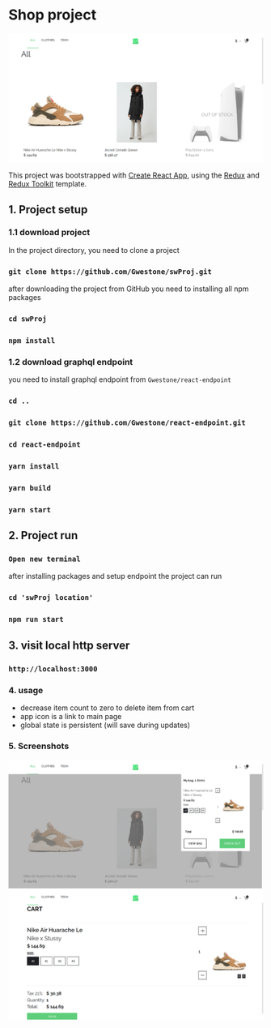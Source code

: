 # Shop project

![main page](https://raw.githubusercontent.com/Gwestone/swProj/master/markdown/title1.png)

This project was bootstrapped with [Create React App](https://github.com/facebook/create-react-app), using the [Redux](https://redux.js.org/) and [Redux Toolkit](https://redux-toolkit.js.org/) template.

## 1. Project setup

### 1.1 download project

In the project directory, you need to clone a project

### `git clone https://github.com/Gwestone/swProj.git`

after downloading the project from GitHub you need to installing all npm packages

### `cd swProj`
### `npm install`

### 1.2 download graphql endpoint

you need to install graphql endpoint from `Gwestone/react-endpoint`
### `cd ..`
### `git clone https://github.com/Gwestone/react-endpoint.git`
### `cd react-endpoint`
### `yarn install`
### `yarn build`
### `yarn start`

## 2. Project run

### `Open new terminal` 
after installing packages and setup endpoint the project can run

### `cd 'swProj location'`
### `npm run start`

## 3. visit local http server

### `http://localhost:3000`

### 4. usage
- decrease item count to zero to delete item from cart
- app icon is a link to main page
- global state is persistent (will save during updates)

### 5. Screenshots
![cart widget](https://raw.githubusercontent.com/Gwestone/swProj/master/markdown/title2.png)
![cart page](https://raw.githubusercontent.com/Gwestone/swProj/master/markdown/title3.png)
